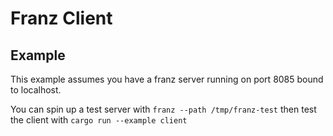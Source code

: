 # Franz Client

## Example

This example assumes you have a franz server running on port 8085 bound to localhost.

You can spin up a test server with ```franz --path /tmp/franz-test```
then test the client with ```cargo run --example client```
